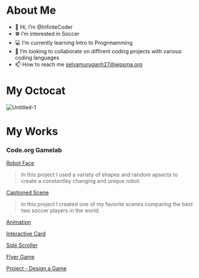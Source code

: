 # About Me
- 👋 Hi, I’m @InfinteCoder
- ⚽ I’m interested in Soccer
- 💻 I’m currently learning Intro to Progrmamming
- 💞️ I’m looking to collaborate on diffirent coding projects with various coding languages
- 📫 How to reach me selvamuruganh27@wpsma.org

# My Octocat 
![Untitled-1](https://github.com/InfinteCoder/InfinteCoder/assets/146842714/dbcab1f5-5e87-40de-955e-32f62037ca1a)
 
# My Works


### Code.org Gamelab 
[Robot Face](https://InfinteCoder.github.io/Robot/)
 > In this project I used a variety of shapes and random apsects to create a constantley changing and unique robot.

 [Captioned Scene](https://studio.code.org/projects/gamelab/Ks5FD1ZQlD4RcKuJeGaDtz8XD3lw6vmfZbNJrYyGCzY)
 > In this project I created one of my favorite scenes comparing the best two soccer players in the world.

 [Animation]()
>
[Interactive Card]()
>
[Side Scroller]()
>
[Flyer Game]()
>
[Project - Design a Game]()
>

 
